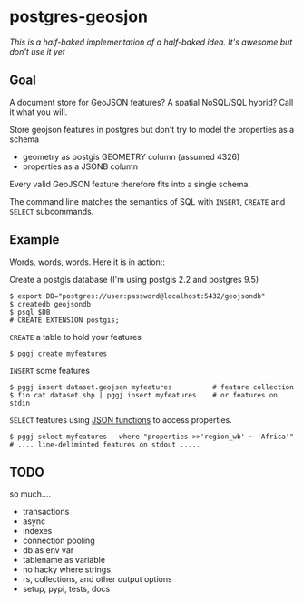 # postgres-geosjon

*This is a half-baked implementation of a half-baked idea. It's awesome but don't use it yet*

## Goal

A document store for GeoJSON features?  A spatial NoSQL/SQL hybrid? Call it what you will. 

Store geojson features in postgres but don't try to model the properties as a schema

  * geometry as postgis GEOMETRY column (assumed 4326)
  * properties as a JSONB column

Every valid GeoJSON feature therefore fits into a single schema. 

The command line matches the semantics of SQL with `INSERT`, `CREATE` and `SELECT` subcommands.

## Example

Words, words, words. Here it is in action::

Create a postgis database (I'm using postgis 2.2 and postgres 9.5)
```
$ export DB="postgres://user:password@localhost:5432/geojsondb"
$ createdb geojsondb
$ psql $DB
# CREATE EXTENSION postgis;
```

`CREATE` a table to hold your features
```
$ pggj create myfeatures
```

`INSERT` some features
```
$ pggj insert dataset.geojson myfeatures          # feature collection
$ fio cat dataset.shp | pggj insert myfeatures    # or features on stdin
```

`SELECT` features using [JSON functions](http://www.postgresql.org/docs/9.5/static/functions-json.html) to access properties.
```
$ pggj select myfeatures --where "properties->>'region_wb' ~ 'Africa'"
# .... line-deliminted features on stdout .....
```

## TODO
so much....

* transactions
* async
* indexes
* connection pooling
* db as env var
* tablename as variable
* no hacky where strings
* rs, collections, and other output options
* setup, pypi, tests, docs
